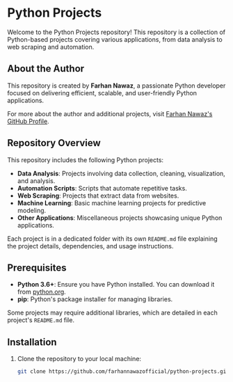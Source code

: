 # Python Projects

Welcome to the Python Projects repository! This repository is a collection of Python-based projects covering various applications, from data analysis to web scraping and automation.

## About the Author

This repository is created by **Farhan Nawaz**, a passionate Python developer focused on delivering efficient, scalable, and user-friendly Python applications. 

For more about the author and additional projects, visit [Farhan Nawaz's GitHub Profile](https://github.com/farhannawazofficial).

## Repository Overview

This repository includes the following Python projects:

- **Data Analysis**: Projects involving data collection, cleaning, visualization, and analysis.
- **Automation Scripts**: Scripts that automate repetitive tasks.
- **Web Scraping**: Projects that extract data from websites.
- **Machine Learning**: Basic machine learning projects for predictive modeling.
- **Other Applications**: Miscellaneous projects showcasing unique Python applications.

Each project is in a dedicated folder with its own `README.md` file explaining the project details, dependencies, and usage instructions.

## Prerequisites

- **Python 3.6+**: Ensure you have Python installed. You can download it from [python.org](https://www.python.org/).
- **pip**: Python's package installer for managing libraries.
  
Some projects may require additional libraries, which are detailed in each project's `README.md` file.

## Installation

1. Clone the repository to your local machine:
   ```bash
   git clone https://github.com/farhannawazofficial/python-projects.git
